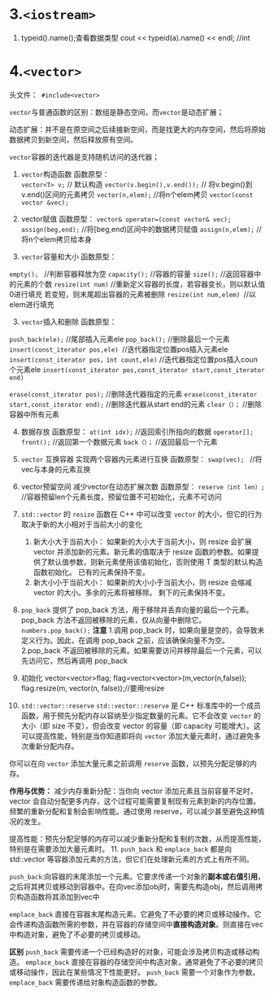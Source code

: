 # 3.`<iostream>`
1. typeid().name();查看数据类型
    cout << typeid(a).name() << endl; //int
# 4.`<vector>`
头文件：` #include<vector>`

`vector`与普通函数的区别：数组是静态空间，而`vector`是动态扩展；

动态扩展：并不是在原空间之后续接新空间，而是找更大的内存空间，然后将原始数据拷贝到新空间，然后释放原有空间。

`vector`容器的迭代器是支持随机访问的迭代器；

1. `vector`构造函数
函数原型：  
  `vector<T> v;`  // 默认构造
  `vector(v.begin(),v.end());`  // 将v.begin()到v.end()区间的元素拷贝
  `vector(n,elem);`  //将n个elem拷贝
  `vector(const vector &vec);`
	 
2. vector赋值
函数原型：
  `vector& operator=(const vector& vec);`
  `assign(beg,end);` //将[beg,end)区间中的数据拷贝赋值
  `assign(n,elem);` //将n个elem拷贝给本身

3. `vector`容量和大小
函数原型：

  `empty(); `  //判断容器释放为空
  `capacity();` //容器的容量
  `size();` //返回容器中的元素的个数
  `resize(int num)`  //重新定义容器的长度，若容器变长，则以默认值0进行填充  若变短，则末尾超出容器的元素被删除
  `resize(int num,elem) `//以elem进行填充


3. `vector`插入和删除
函数原型：

  `push_back(ele);` //尾部插入元素ele
  `pop_back();`  //删除最后一个元素  
  `insert(const_iterator pos,ele) `//迭代器指定位置pos插入元素ele
  `insert(const_iterator pos，int count,ele)` //迭代器指定位置pos插入coun  个元素ele
  `insert(const_iterator pos,const_iterator start,const_iterator end)`
  
  `erase(const_iterator pos);` //删除迭代器指定的元素
  `erase(const_iterator start,const_iterator end);` //删除迭代器从start  end的元素
  `clear（）；`  //删除容器中所有元素

4. 数据存放
函数原型：
  `at(int idx);` //返回索引所指向的数据
  `operator[];` 
  `front();` //返回第一个数据元素
  `back（）；`  //返回最后一个元素


5. `vector` 互换容器
实现两个容器内元素进行互换
函数原型：
  `swap(vec); ` //将vec与本身的元素互换

6. vector预留空间
减少vector在动态扩展次数
函数原型：
  `reserve（int len）; `//容器预留len个元素长度，预留位置不可初始化，元素不可访问
7. `std::vector` 的 `resize` 函数在 C++ 中可以改变 `vector` 的大小，但它的行为取决于新的大小相对于当前大小的变化
    1. 新大小大于当前大小：
    如果新的大小大于当前大小，则 resize 会扩展 vector 并添加新的元素。新元素的值取决于 resize 函数的参数。如果提供了默认值参数，则新元素使用该值初始化，否则使用 T 类型的默认构造函数初始化。
    已有的元素保持不变。
    2. 新大小小于当前大小：
    如果新的大小小于当前大小，则 resize 会缩减 vector 的大小。多余的元素将被移除。
    剩下的元素保持不变。
8. `pop_back`
   提供了 pop_back 方法，用于移除并丢弃向量的最后一个元素。pop_back 方法不返回被移除的元素，仅从向量中删除它。
   `numbers.pop_back();`
   **注意**
   1.调用 pop_back 时，如果向量是空的，会导致未定义行为。因此，在调用 pop_back 之前，应该确保向量不为空。
   2.pop_back 不返回被移除的元素。如果需要访问并移除最后一个元素，可以先访问它，然后再调用 pop_back
9. 初始化
   vector<vector<bool>>flag;
   flag=vector<vector<bool>>(m,vector<bool>(n,false));
   flag.resize(m, vector<bool>(n, false));//要用resize
10. `std::vector::reserve`
`std::vector::reserve` 是 C++ 标准库中的一个成员函数，用于预先分配内存以容纳至少指定数量的元素。它不会改变 `vector` 的大小（即 size 不变），但会改变 vector 的容量（即 capacity 可能增大）。这可以提高性能，特别是当你知道即将向 `vector` 添加大量元素时，通过避免多次重新分配内存。

你可以在向 `vector` 添加大量元素之前调用 `reserve` 函数，以预先分配足够的内存。

**作用与优势：**
减少内存重新分配：当你向 vector 添加元素且当前容量不足时，vector 会自动分配更多内存，这个过程可能需要复制现有元素到新的内存位置。频繁的重新分配和复制会影响性能。通过使用 reserve，可以减少甚至避免这种情况的发生。

提高性能：预先分配足够的内存可以减少重新分配和复制的次数，从而提高性能，特别是在需要添加大量元素时。
11. `push_back` 和 `emplace_back`
都是向 std::vector 等容器添加元素的方法，但它们在处理新元素的方式上有所不同。

`push_back`:向容器的末尾添加一个元素。它要求传递一个对象的**副本或右值引用**，之后将其拷贝或移动到容器中。在向vec添加obj时，需要先构造obj，然后调用拷贝构造函数将其添加到vec中

`emplace_back` 直接在容器末尾构造元素。它避免了不必要的拷贝或移动操作。它会传递构造函数所需的参数，并在容器的存储空间中**直接构造对象**。则直接在vec中构造对象，避免了不必要的拷贝或移动。

**区别**
`push_back` 需要传递一个已经构造好的对象，可能会涉及拷贝构造或移动构造。
`emplace_back` 直接在容器的存储空间中构造对象，通常避免了不必要的拷贝或移动操作，因此在某些情况下性能更好。
`push_back` 需要一个对象作为参数。
`emplace_back` 需要传递给对象构造函数的参数。